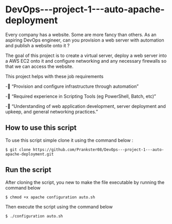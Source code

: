 # DevOps---project-1---auto-apache-deployment

Every company has a website. Some are more fancy than others. As an aspiring DevOps engineer, can you provision a web server with automation and publish a website onto it ?

The goal of this project is to create a virtual server, deploy a web server into a AWS EC2 onto it and configure networking and any necessary firewalls so that we can access the website.

This project helps with these job requirements

  -📄 “Provision and configure infrastructure through automation”
  
  -📄 “Required experience in Scripting Tools (eg PowerShell, Batch, etc)”
  
  -📄 “Understanding of web application development, server deployment and upkeep, and general networking practices.”
  
## How to use this script

To use this script simple clone it using the command below :

```
$ git clone https://github.com/Prankster08/DevOps---project-1---auto-apache-deployment.git
```

## Run the script
After cloning the script, you new to make the file executable by running the command below

```
$ chmod +x apache configuration auto.sh
```
Then execute the script using the command below 

```
$ ./configuration auto.sh
```
